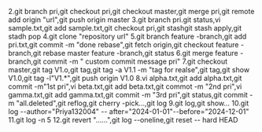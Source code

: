 2.git branch pri,git checkout pri,git checkout master,git merge pri,git remote add origin "url",git push origin master 3.git branch pri.git status,vi sample.txt,git add sample.txt,git checkout pri,git stashgit stash apply,git stadh pop 4.git clone "repository url" 5.git branch feature -branch,git add pri.txt,git commit -m "done rebase",git fetch origin,git checkout feature -branch,git rebase master feature -branch,git status 6.git merge feature -branch,git commit -m " custom commit message pri" 7.git checkout master,git tag V1.o,git tag,git tag -a V1.1 -m "tag for realse",git tag,git show V1.0,git tag -l"V1.*",git push origin V1.0 8.vi alpha.txt,git add alpha.txt,git commit -m"1st pri",vi beta.txt,git add beta.txt,git commot -m "2nd pri",vi gamma.txt,git add gamma.txt,git commit -m "3rd pri",git status,git commit -m "all.deleted",git reflog,git cherry -pick...,git log 9.git log,git show... 10.git log --author="Priya132004" -- after="2024-01-01"--before="2024-12-01" 11.git log -n 5 12.git revert "......",git log --oneline,git reset -- hard HEAD
